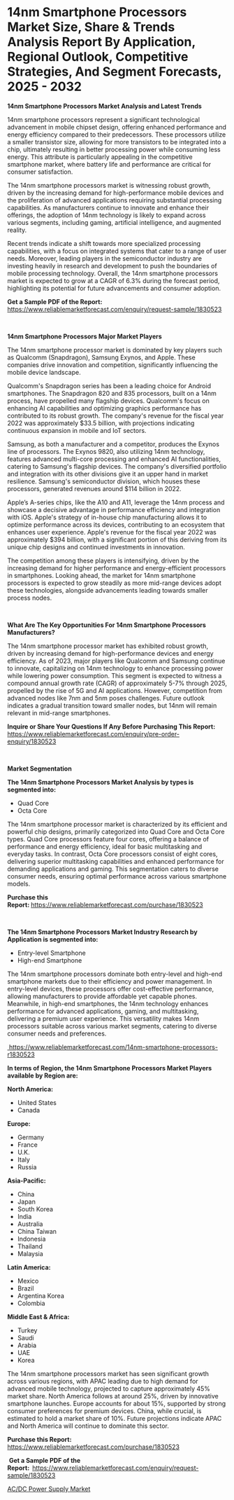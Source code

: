 <p><h1>14nm Smartphone Processors Market Size, Share & Trends Analysis Report By Application, Regional Outlook, Competitive Strategies, And Segment Forecasts, 2025 - 2032</h1></p><p><strong>14nm Smartphone Processors Market Analysis and Latest Trends</strong></p>
<p><p>14nm smartphone processors represent a significant technological advancement in mobile chipset design, offering enhanced performance and energy efficiency compared to their predecessors. These processors utilize a smaller transistor size, allowing for more transistors to be integrated into a chip, ultimately resulting in better processing power while consuming less energy. This attribute is particularly appealing in the competitive smartphone market, where battery life and performance are critical for consumer satisfaction.</p><p>The 14nm smartphone processors market is witnessing robust growth, driven by the increasing demand for high-performance mobile devices and the proliferation of advanced applications requiring substantial processing capabilities. As manufacturers continue to innovate and enhance their offerings, the adoption of 14nm technology is likely to expand across various segments, including gaming, artificial intelligence, and augmented reality.</p><p>Recent trends indicate a shift towards more specialized processing capabilities, with a focus on integrated systems that cater to a range of user needs. Moreover, leading players in the semiconductor industry are investing heavily in research and development to push the boundaries of mobile processing technology. Overall, the 14nm smartphone processors market is expected to grow at a CAGR of 6.3% during the forecast period, highlighting its potential for future advancements and consumer adoption.</p></p>
<p><strong>Get a Sample PDF of the Report:&nbsp;</strong> <a href="https://www.reliablemarketforecast.com/enquiry/request-sample/1830523?utm_campaign=1890&utm_medium=2&utm_source=Github&utm_content=ia&utm_term=13022025&utm_id=14nm-smartphone-processors">https://www.reliablemarketforecast.com/enquiry/request-sample/1830523</a></p>
<p>&nbsp;</p>
<p><strong>14nm Smartphone Processors Major Market Players</strong></p>
<p><p>The 14nm smartphone processor market is dominated by key players such as Qualcomm (Snapdragon), Samsung Exynos, and Apple. These companies drive innovation and competition, significantly influencing the mobile device landscape.</p><p>Qualcomm's Snapdragon series has been a leading choice for Android smartphones. The Snapdragon 820 and 835 processors, built on a 14nm process, have propelled many flagship devices. Qualcomm's focus on enhancing AI capabilities and optimizing graphics performance has contributed to its robust growth. The company's revenue for the fiscal year 2022 was approximately $33.5 billion, with projections indicating continuous expansion in mobile and IoT sectors.</p><p>Samsung, as both a manufacturer and a competitor, produces the Exynos line of processors. The Exynos 9820, also utilizing 14nm technology, features advanced multi-core processing and enhanced AI functionalities, catering to Samsung's flagship devices. The company's diversified portfolio and integration with its other divisions give it an upper hand in market resilience. Samsung's semiconductor division, which houses these processors, generated revenues around $114 billion in 2022.</p><p>Apple’s A-series chips, like the A10 and A11, leverage the 14nm process and showcase a decisive advantage in performance efficiency and integration with iOS. Apple's strategy of in-house chip manufacturing allows it to optimize performance across its devices, contributing to an ecosystem that enhances user experience. Apple's revenue for the fiscal year 2022 was approximately $394 billion, with a significant portion of this deriving from its unique chip designs and continued investments in innovation.</p><p>The competition among these players is intensifying, driven by the increasing demand for higher performance and energy-efficient processors in smartphones. Looking ahead, the market for 14nm smartphone processors is expected to grow steadily as more mid-range devices adopt these technologies, alongside advancements leading towards smaller process nodes.</p></p>
<p>&nbsp;</p>
<p><strong>What Are The Key Opportunities For 14nm Smartphone Processors Manufacturers?</strong></p>
<p><p>The 14nm smartphone processor market has exhibited robust growth, driven by increasing demand for high-performance devices and energy efficiency. As of 2023, major players like Qualcomm and Samsung continue to innovate, capitalizing on 14nm technology to enhance processing power while lowering power consumption. This segment is expected to witness a compound annual growth rate (CAGR) of approximately 5-7% through 2025, propelled by the rise of 5G and AI applications. However, competition from advanced nodes like 7nm and 5nm poses challenges. Future outlook indicates a gradual transition toward smaller nodes, but 14nm will remain relevant in mid-range smartphones.</p></p>
<p><strong>Inquire or Share Your Questions If Any Before Purchasing This Report:</strong> <a href="https://www.reliablemarketforecast.com/enquiry/pre-order-enquiry/1830523?utm_campaign=1890&utm_medium=2&utm_source=Github&utm_content=ia&utm_term=13022025&utm_id=14nm-smartphone-processors">https://www.reliablemarketforecast.com/enquiry/pre-order-enquiry/1830523</a></p>
<p>&nbsp;</p>
<p><strong>Market Segmentation</strong></p>
<p><strong>The 14nm Smartphone Processors Market Analysis by types is segmented into:</strong></p>
<p><ul><li>Quad Core</li><li>Octa Core</li></ul></p>
<p><p>The 14nm smartphone processor market is characterized by its efficient and powerful chip designs, primarily categorized into Quad Core and Octa Core types. Quad Core processors feature four cores, offering a balance of performance and energy efficiency, ideal for basic multitasking and everyday tasks. In contrast, Octa Core processors consist of eight cores, delivering superior multitasking capabilities and enhanced performance for demanding applications and gaming. This segmentation caters to diverse consumer needs, ensuring optimal performance across various smartphone models.</p></p>
<p><strong>Purchase this Report:&nbsp;</strong><a href="https://www.reliablemarketforecast.com/purchase/1830523?utm_campaign=1890&utm_medium=2&utm_source=Github&utm_content=ia&utm_term=13022025&utm_id=14nm-smartphone-processors">https://www.reliablemarketforecast.com/purchase/1830523</a></p>
<p>&nbsp;</p>
<p><strong>The 14nm Smartphone Processors Market Industry Research by Application is segmented into:</strong></p>
<p><ul><li>Entry-level Smartphone</li><li>High-end Smartphone</li></ul></p>
<p><p>The 14nm smartphone processors dominate both entry-level and high-end smartphone markets due to their efficiency and power management. In entry-level devices, these processors offer cost-effective performance, allowing manufacturers to provide affordable yet capable phones. Meanwhile, in high-end smartphones, the 14nm technology enhances performance for advanced applications, gaming, and multitasking, delivering a premium user experience. This versatility makes 14nm processors suitable across various market segments, catering to diverse consumer needs and preferences.</p></p>
<p><a href="https://www.reliablemarketforecast.com/14nm-smartphone-processors-r1830523?utm_campaign=1890&utm_medium=2&utm_source=Github&utm_content=ia&utm_term=13022025&utm_id=14nm-smartphone-processors">&nbsp;https://www.reliablemarketforecast.com/14nm-smartphone-processors-r1830523</a></p>
<p><strong>In terms of Region, the 14nm Smartphone Processors Market Players available by Region are:</strong></p>
<p>
    <p> <strong> North America: </strong>
        <ul>
            <li>United States</li>
            <li>Canada</li>
        </ul>
        </p> 
    <p> <strong> Europe: </strong>
        <ul>
            <li>Germany</li>
            <li>France</li>
            <li>U.K.</li>
            <li>Italy</li>
            <li>Russia</li>
        </ul>
        </p> 
    <p> <strong> Asia-Pacific: </strong>
        <ul>
            <li>China</li>
            <li>Japan</li>
            <li>South Korea</li>
            <li>India</li>
            <li>Australia</li>
            <li>China Taiwan</li>
            <li>Indonesia</li>
            <li>Thailand</li>
            <li>Malaysia</li>
        </ul>
        </p> 
    <p> <strong> Latin America: </strong>
        <ul>
            <li>Mexico</li>
            <li>Brazil</li>
            <li>Argentina Korea</li>
            <li>Colombia</li>
        </ul>
        </p> 
    <p> <strong> Middle East & Africa: </strong>
        <ul>
            <li>Turkey</li>
            <li>Saudi</li>
            <li>Arabia</li>
            <li>UAE</li>
            <li>Korea</li>
        </ul>
    </p>
    </p>
<p><p>The 14nm smartphone processors market has seen significant growth across various regions, with APAC leading due to high demand for advanced mobile technology, projected to capture approximately 45% market share. North America follows at around 25%, driven by innovative smartphone launches. Europe accounts for about 15%, supported by strong consumer preferences for premium devices. China, while crucial, is estimated to hold a market share of 10%. Future projections indicate APAC and North America will continue to dominate this sector.</p></p>
<p><strong>Purchase this Report: </strong><a href="https://www.reliablemarketforecast.com/purchase/1830523?utm_campaign=1890&utm_medium=2&utm_source=Github&utm_content=ia&utm_term=13022025&utm_id=14nm-smartphone-processors">https://www.reliablemarketforecast.com/purchase/1830523</a></p>
<p>&nbsp;<strong>Get a Sample PDF of the Report:&nbsp;&nbsp;</strong><a href="https://www.reliablemarketforecast.com/enquiry/request-sample/1830523?utm_campaign=1890&utm_medium=2&utm_source=Github&utm_content=ia&utm_term=13022025&utm_id=14nm-smartphone-processors">https://www.reliablemarketforecast.com/enquiry/request-sample/1830523</a></p>
<p><strong></strong></p>
<p><p><a href="https://github.com/lylyparadise/Market-Research-Report-List-6/blob/main/acdc-power-supply-market.md?utm_campaign=1890&utm_medium=2&utm_source=Github&utm_content=ia&utm_term=13022025&utm_id=14nm-smartphone-processors">AC/DC Power Supply Market</a></p></p>